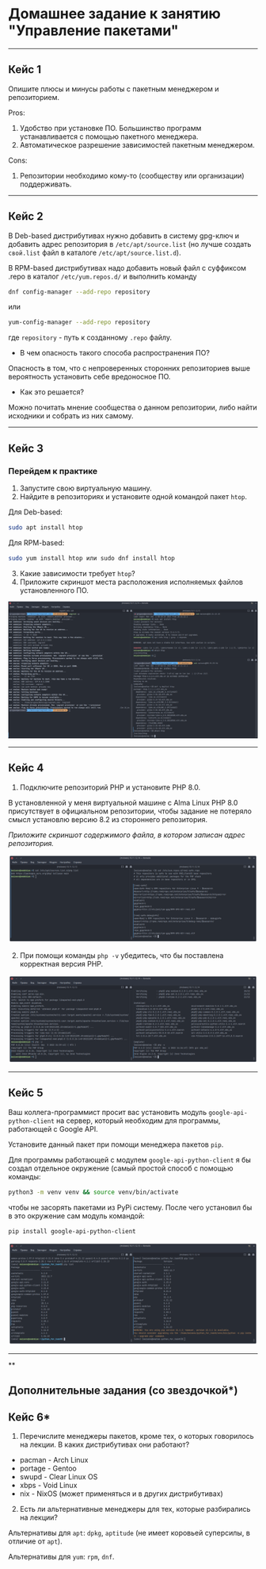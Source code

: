 # Домашнее задание к занятию "Управление пакетами"

---

## Кейс 1

Опишите плюсы и минусы работы с пакетным менеджером и репозиторием.

Pros:

1. Удобство при установке ПО. Большинство программ устанавливается с помощью
   пакетного менеджера.
2. Автоматическое разрешение зависимостей пакетным менеджером.

Cons:

1. Репозитории необходимо кому-то (сообществу или организации) поддерживать.

---

## Кейс 2

В Deb-based дистрибутивах нужно добавить в систему gpg-ключ и добавить адрес
репозитория в `/etc/apt/source.list` (но лучше создать `свой.list` файл в
каталоге `/etc/apt/source.list.d`).

В RPM-based дистрибутивах надо добавить новый файл с суффиксом .repo в
каталог `/etc/yum.repos.d/` и выполнить команду

```bash
dnf config-manager --add-repo repository
```

или

```bash
yum-config-manager --add-repo repository
```

где `repository` - путь к созданному `.repo` файлу.

- В чем опасность такого способа распространения ПО?

Опасность в том, что с непроверенных сторонних репозиториев выше вероятность
установить себе вредоносное ПО.

- Как это решается?

Можно почитать мнение сообщества о данном репозитории, либо найти исходники и
собрать из них самому.

---

## Кейс 3

### Перейдем к практике

1. Запустите свою виртуальную машину.
2. Найдите в репозиториях и установите одной командой пакет `htop`.

Для Deb-based:

```bash
sudo apt install htop
```

Для RPM-based:

```bash
sudo yum install htop или sudo dnf install htop
```

3. Какие зависимости требует `htop`?
4. Приложите скриншот места расположения исполняемых файлов установленного ПО.

![alt_text](images/3-02/task_3.png "Запуск, команды, зависимости, бинарники")

---

## Кейс 4

1. Подключите репозиторий PHP и установите PHP 8.0.

В установленной у меня виртуальной машине с Alma Linux PHP 8.0 присутствует в
официальном репозитории, чтобы задание не потеряло смысл установлю версию 8.2
из стороннего репозитория.

_Приложите скриншот содержимого файла, в котором записан адрес репозитория._

![alt_text](images/3-02/task_4_1.png "Адреса репозиториев")

2. При помощи команды `php -v` убедитесь, что бы поставлена корректная версия PHP.

![alt_text](images/3-02/task_4_2.png "Версии PHP")

---

## Кейс 5

Ваш коллега-программист просит вас установить модуль `google-api-python-client`
на сервер, который необходим для программы, работающей с Google API.

Установите данный пакет при помощи менеджера пакетов `pip`.

Для программы работающей с модулем `google-api-python-client` я бы создал
отдельное окружение (самый простой способ с помощью команды:

```bash
python3 -m venv venv && source venv/bin/activate
```

чтобы не засорять пакетами из PyPi систему. После чего установил бы в это
окружение сам модуль командой:

```bash
pip install google-api-python-client
```

![alt_text](images/3-02/task_5.png "Результат")

---

\*\*

## Дополнительные задания (со звездочкой\*)

## Кейс 6\*

1. Перечислите менеджеры пакетов, кроме тех, о которых говорилось на лекции.
   В каких дистрибутивах они работают?

- pacman - Arch Linux
- portage - Gentoo
- swupd - Clear Linux OS
- xbps - Void Linux
- nix - NixOS (может применяться и в других дистрибутивах)

2. Есть ли альтернативные менеджеры для тех, которые разбирались на лекции?

Альтернативы для `apt`: `dpkg`, `aptitude` (не имеет коровьей суперсилы, в
отличие от `apt`).

Альтернативы для `yum`: `rpm`, `dnf`.
